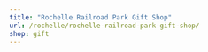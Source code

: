 ```yaml
---
title: "Rochelle Railroad Park Gift Shop"
url: /rochelle/rochelle-railroad-park-gift-shop/
shop: gift
---
```

